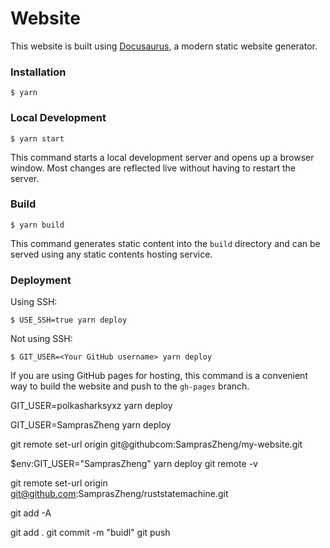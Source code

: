 # Website

This website is built using [Docusaurus](https://docusaurus.io/), a modern static website generator.

### Installation

```
$ yarn
```

### Local Development

```
$ yarn start
```

This command starts a local development server and opens up a browser window. Most changes are reflected live without having to restart the server.

### Build

```
$ yarn build
```

This command generates static content into the `build` directory and can be served using any static contents hosting service.

### Deployment

Using SSH:

```
$ USE_SSH=true yarn deploy
```

Not using SSH:

```
$ GIT_USER=<Your GitHub username> yarn deploy
```

If you are using GitHub pages for hosting, this command is a convenient way to build the website and push to the `gh-pages` branch.

GIT_USER=polkasharksyxz yarn deploy

GIT_USER=SamprasZheng yarn deploy

git remote set-url origin git@githubcom:SamprasZheng/my-website.git

$env:GIT_USER="SamprasZheng"
yarn deploy
git remote -v

git remote set-url origin git@github.com:SamprasZheng/ruststatemachine.git

git add -A

git add .
git commit -m "buidl"
git push



